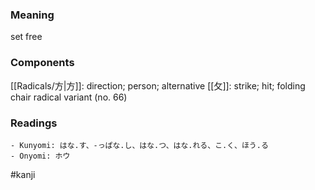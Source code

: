 ### Meaning

set free

### Components

[[Radicals/方|方]]: direction; person; alternative [[攵]]: strike; hit; folding chair radical variant (no. 66)

### Readings

```
- Kunyomi: はな.す、-っぱな.し、はな.つ、はな.れる、こ.く、ほう.る
- Onyomi: ホウ
```

#kanji